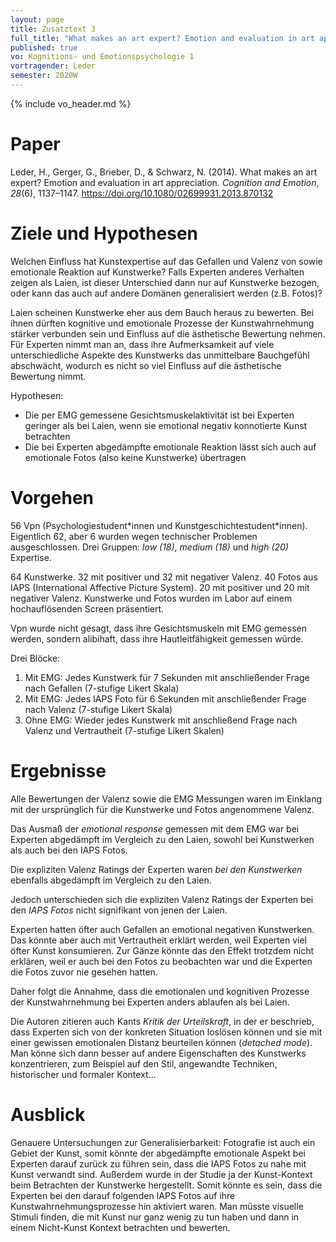 ```yaml
---
layout: page
title: Zusatztext 3
full_title: "What makes an art expert? Emotion and evaluation in art appreciation"
published: true
vo: Kognitions- und Emotionspsychologie 1
vortragender: Leder
semester: 2020W
---
```


{% include vo_header.md %}

# Paper

<div>Leder, H., Gerger, G., Brieber, D., &amp; Schwarz, N. (2014). What makes an art expert? Emotion and evaluation in art appreciation. <i>Cognition and Emotion</i>, <i>28</i>(6), 1137–1147. <a href="https://doi.org/10.1080/02699931.2013.870132">https://doi.org/10.1080/02699931.2013.870132</a></div>

# Ziele und Hypothesen

Welchen Einfluss hat Kunstexpertise auf das Gefallen und Valenz von sowie emotionale Reaktion auf Kunstwerke? Falls Experten anderes Verhalten zeigen als Laien, ist dieser Unterschied dann nur auf Kunstwerke bezogen, oder kann das auch auf andere Domänen generalisiert werden (z.B. Fotos)?

Laien scheinen Kunstwerke eher aus dem Bauch heraus zu bewerten. Bei ihnen dürften kognitive und emotionale Prozesse der Kunstwahrnehmung stärker verbunden sein und Einfluss auf die ästhetische Bewertung nehmen. Für Experten nimmt man an, dass ihre Aufmerksamkeit auf viele unterschiedliche Aspekte des Kunstwerks das unmittelbare Bauchgefühl abschwächt, wodurch es nicht so viel Einfluss auf die ästhetische Bewertung nimmt.

Hypothesen:
* Die per EMG gemessene Gesichtsmuskelaktivität ist bei Experten geringer als bei Laien, wenn sie emotional negativ konnotierte Kunst betrachten
* Die bei Experten abgedämpfte emotionale Reaktion lässt sich auch auf emotionale Fotos (also keine Kunstwerke) übertragen

# Vorgehen

56 Vpn (Psychologiestudent\*innen und Kunstgeschichtestudent\*innen). Eigentlich 62, aber 6 wurden wegen technischer Problemen ausgeschlossen. Drei Gruppen: _low (18)_, _medium (18)_ und _high (20)_ Expertise.

64 Kunstwerke. 32 mit positiver und 32 mit negativer Valenz.
40 Fotos aus IAPS (International Affective Picture System). 20 mit positiver und 20 mit negativer Valenz.
Kunstwerke und Fotos wurden im Labor auf einem hochauflösenden Screen präsentiert.

Vpn wurde nicht gesagt, dass ihre Gesichtsmuskeln mit EMG gemessen werden, sondern alibihaft, dass ihre Hautleitfähigkeit gemessen würde.

Drei Blöcke:
1. Mit EMG: Jedes Kunstwerk für 7 Sekunden mit anschließender Frage nach Gefallen (7-stufige Likert Skala)
2. Mit EMG: Jedes IAPS Foto für 6 Sekunden mit anschließender Frage nach Valenz (7-stufige Likert Skala)
3. Ohne EMG: Wieder jedes Kunstwerk mit anschließend Frage nach Valenz und Vertrautheit (7-stufige Likert Skalen)

# Ergebnisse

Alle Bewertungen der Valenz sowie die EMG Messungen waren im Einklang mit der ursprünglich für die Kunstwerke und Fotos angenommene Valenz.

Das Ausmaß der _emotional response_ gemessen mit dem EMG war bei Experten abgedämpft im Vergleich zu den Laien, sowohl bei Kunstwerken als auch bei den IAPS Fotos.

Die expliziten Valenz Ratings der Experten waren _bei den Kunstwerken_ ebenfalls abgedämpft im Vergleich zu den Laien.

Jedoch unterschieden sich die expliziten Valenz Ratings der Experten bei den _IAPS Fotos_ nicht signifikant von jenen der Laien.

Experten hatten öfter auch Gefallen an emotional negativen Kunstwerken. Das könnte aber auch mit Vertrautheit erklärt werden, weil Experten viel öfter Kunst konsumieren. Zur Gänze könnte das den Effekt trotzdem nicht erklären, weil er auch bei den Fotos zu beobachten war und die Experten die Fotos zuvor nie gesehen hatten.

Daher folgt die Annahme, dass die emotionalen und kognitiven Prozesse der Kunstwahrnehmung bei Experten anders ablaufen als bei Laien.

Die Autoren zitieren auch Kants _Kritik der Urteilskraft_, in der er beschrieb, dass Experten sich von der konkreten Situation loslösen können und sie mit einer gewissen emotionalen Distanz beurteilen können (_detached mode_). Man könne sich dann besser auf andere Eigenschaften des Kunstwerks konzentrieren, zum Beispiel auf den Stil, angewandte Techniken, historischer und formaler Kontext...

# Ausblick

Genauere Untersuchungen zur Generalisierbarkeit: Fotografie ist auch ein Gebiet der Kunst, somit könnte der abgedämpfte emotionale Aspekt bei Experten darauf zurück zu führen sein, dass die IAPS Fotos zu nahe mit Kunst verwandt sind. Außerdem wurde in der Studie ja der Kunst-Kontext beim Betrachten der Kunstwerke hergestellt. Somit könnte es sein, dass die Experten bei den darauf folgenden IAPS Fotos auf ihre Kunstwahrnehmungsprozesse hin aktiviert waren. Man müsste visuelle Stimuli finden, die mit Kunst nur ganz wenig zu tun haben und dann in einem Nicht-Kunst Kontext betrachten und bewerten.
